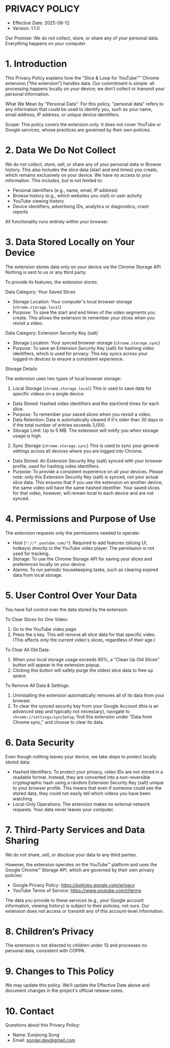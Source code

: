 # PRIVACY POLICY

- Effective Date: 2025-08-12
- Version: 1.1.0

Our Promise: We do not collect, store, or share any of your personal data. Everything happens on your computer.

# 1. Introduction
This Privacy Policy explains how the “Slice & Loop for YouTube™” Chrome extension (“the extension”) handles data. Our commitment is simple: all processing happens locally on your device; we don’t collect or transmit your personal information.

What We Mean by "Personal Data": For this policy, "personal data" refers to any information that could be used to identify you, such as your name, email address, IP address, or unique device identifiers.

Scope: This policy covers the extension only. It does not cover YouTube or Google services, whose practices are governed by their own policies.

# 2. Data We Do Not Collect
We do not collect, store, sell, or share any of your personal data or Browse history. This also includes the slice data (start and end times) you create, which remains exclusively on your device. We have no access to your information. This includes, but is not limited to:

- Personal identifiers (e.g., name, email, IP address)
- Browse history (e.g., which websites you visit) or user activity
- YouTube viewing history
- Device identifiers, advertising IDs, analytics or diagnostics, crash reports

All functionality runs entirely within your browser.

# 3. Data Stored Locally on Your Device
The extension stores data only on your device via the Chrome Storage API. Nothing is sent to us or any third party.

To provide its features, the extension stores:

Data Category: Your Saved Slices
- Storage Location: Your computer's local browser storage (`chrome.storage.local`)
- Purpose: To save the start and end times of the video segments you create. This allows the extension to remember your slices when you revisit a video.

Data Category: Extension Security Key (salt)
- Storage Location: Your synced browser storage (`chrome.storage.sync`)
- Purpose: To save an Extension Security Key (salt) for hashing video identifiers, which is used for privacy. This key syncs across your logged-in devices to ensure a consistent experience.

Storage Details

The extension uses two types of local browser storage:

1. Local Storage (`chrome.storage.local`)
This is used to save data for specific videos on a single device.
- Data Stored: Hashed video identifiers and the start/end times for each slice.
- Purpose: To remember your saved slices when you revisit a video.
- Data Retention: Data is automatically cleared if it's older than 30 days or if the total number of entries exceeds 3,000.
- Storage Limit: Up to 5 MB. The extension will notify you when storage usage is high.

2. Sync Storage (`chrome.storage.sync`)
This is used to sync your general settings across all devices where you are logged into Chrome.
- Data Stored: An Extension Security Key (salt) synced with your browser profile, used for hashing video identifiers.
- Purpose: To provide a consistent experience on all your devices. Please note: only this Extension Security Key (salt) is synced, not your actual slice data. This ensures that if you use the extension on another device, the same video will have the same hashed identifier. Your saved slices for that video, however, will remain local to each device and are not synced.

# 4. Permissions and Purpose of Use
The extension requests only the permissions needed to operate:

- Host (`*://*.youtube.com/*`): Required to add features (slicing UI, hotkeys) directly to the YouTube video player. The permission is not used for tracking.
- Storage: To use the Chrome Storage API for saving your slices and preferences locally on your device.
- Alarms: To run periodic housekeeping tasks, such as clearing expired data from local storage.

# 5. User Control Over Your Data
You have full control over the data stored by the extension.

To Clear Slices for One Video:
1. Go to the YouTube video page.
2. Press the `Q` key. This will remove all slice data for that specific video.
(This affects only the current video's slices, regardless of their age.)

To Clear All Old Data:
1. When your local storage usage exceeds 90%, a "Clean Up Old Slices" button will appear in the extension popup.
2. Clicking this button will safely purge the oldest slice data to free up space.

To Remove All Data & Settings:
1. Uninstalling the extension automatically removes all of its data from your browser.
2. To clear the synced security key from your Google Account (this is an advanced step and typically not necessary), navigate to `chrome://settings/syncSetup`, find this extension under "Data from Chrome sync," and choose to clear its data.

# 6. Data Security
Even though nothing leaves your device, we take steps to protect locally stored data:
- Hashed Identifiers: To protect your privacy, video IDs are not stored in a readable format. Instead, they are converted into a non-reversible cryptographic hash using a random Extension Security Key (salt) unique to your browser profile. This means that even if someone could see the stored data, they could not easily tell which videos you have been watching.
- Local-Only Operations: The extension makes no external network requests. Your data never leaves your computer.

# 7. Third-Party Services and Data Sharing
We do not share, sell, or disclose your data to any third parties.

However, the extension operates on the YouTube™ platform and uses the Google Chrome™ Storage API, which are governed by their own privacy policies:
- Google Privacy Policy: https://policies.google.com/privacy
- YouTube Terms of Service: https://www.youtube.com/t/terms

The data you provide to these services (e.g., your Google account information, viewing history) is subject to their policies, not ours. Our extension does not access or transmit any of this account-level information.

# 8. Children’s Privacy
The extension is not directed to children under 13 and processes no personal data, consistent with COPPA.

# 9. Changes to This Policy
We may update this policy. We’ll update the Effective Date above and document changes in the project's official release notes.

# 10. Contact
Questions about this Privacy Policy:
- Name: Eunjeong Song
- Email: songej.dev@gmail.com
